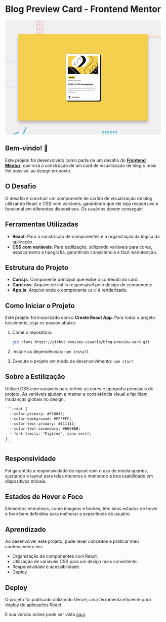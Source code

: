 # Blog Preview Card - Frontend Mentor

![Prévia do design para o desafio Blog Preview Card](./public/design/preview.jpg)

## Bem-vindo! 👋

Este projeto foi desenvolvido como parte de um desafio do [**Frontend Mentor**](https://www.frontendmentor.io/challenges/blog-preview-card-ckPaj01IcS), que visa a construção de um card de visualização de blog o mais fiel possível ao design proposto.

## O Desafio

O desafio é construir um componente de cartão de visualização de blog utilizando React e CSS com variáveis, garantindo que ele seja responsivo e funcional em diferentes dispositivos. Os usuários devem conseguir:

## Ferramentas Utilizadas

- **React**: Para a construção de componentes e a organização da lógica da aplicação.
- **CSS com variáveis**: Para estilização, utilizando variáveis para cores, espaçamento e tipografia, garantindo consistência e fácil manutenção.


## Estrutura do Projeto

- **Card.js**: Componente principal que exibe o conteúdo do card.
- **Card.css**: Arquivo de estilo responsável pelo design do componente.
- **App.js**: Arquivo onde o componente `Card` é renderizado.

## Como Iniciar o Projeto

Este projeto foi inicializado com o **Create React App**. Para rodar o projeto localmente, siga os passos abaixo:

1. Clone o repositório:
   ```bash
   git clone https://github.com/seu-usuario/blog-preview-card.git

2. Instale as dependências:
    ```npm install```

3. Execute o projeto em modo de desenvolvimento:
    ```npm start```

## Sobre a Estilização

Utilizei CSS com variáveis para definir as cores e tipografia principais do projeto. As variáveis ajudam a manter a consistência visual e facilitam mudanças globais no design. 

    ```:root {
      --color-primary: #F4D04E;
      --color-background: #FFFFFF;
      --color-text-primary: #111111;
      --color-text-secondary: #6B6B6B;
      --font-family: "Figtree", sans-serif;
    }
    ```

## Responsividade

Foi garantida a responsividade do layout com o uso de media queries, ajustando o layout para telas menores e mantendo a boa usabilidade em dispositivos móveis.

## Estados de Hover e Foco

Elementos interativos, como imagens e botões, têm seus estados de hover e foco bem definidos para melhorar a experiência do usuário.


## Aprendizado
Ao desenvolver este projeto, pude rever conceitos e praticar meu conhecimento em:

- Organização de componentes com React.
- Utilização de variáveis CSS para um design mais consistente.
- Responsividade e acessibilidade.
- Deploy


## Deploy

O projeto foi publicado utilizando Vercel, uma ferramenta eficiente para deploy de aplicações React.

E sua versão online pode ser vista [aqui](https://blog-preview-card-kohl-six.vercel.app/).
